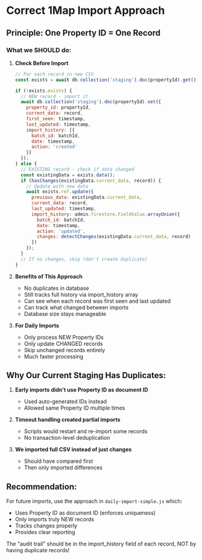 # Correct 1Map Import Approach

## Principle: One Property ID = One Record

### What we SHOULD do:

1. **Check Before Import**
   ```javascript
   // For each record in new CSV
   const exists = await db.collection('staging').doc(propertyId).get();
   
   if (!exists.exists) {
     // NEW record - import it
     await db.collection('staging').doc(propertyId).set({
       property_id: propertyId,
       current_data: record,
       first_seen: timestamp,
       last_updated: timestamp,
       import_history: [{
         batch_id: batchId,
         date: timestamp,
         action: 'created'
       }]
     });
   } else {
     // EXISTING record - check if data changed
     const existingData = exists.data();
     if (hasChanges(existingData.current_data, record)) {
       // Update with new data
       await exists.ref.update({
         previous_data: existingData.current_data,
         current_data: record,
         last_updated: timestamp,
         import_history: admin.firestore.FieldValue.arrayUnion({
           batch_id: batchId,
           date: timestamp,
           action: 'updated',
           changes: detectChanges(existingData.current_data, record)
         })
       });
     }
     // If no changes, skip (don't create duplicate)
   }
   ```

2. **Benefits of This Approach**
   - No duplicates in database
   - Still tracks full history via import_history array
   - Can see when each record was first seen and last updated
   - Can track what changed between imports
   - Database size stays manageable

3. **For Daily Imports**
   - Only process NEW Property IDs
   - Only update CHANGED records
   - Skip unchanged records entirely
   - Much faster processing

## Why Our Current Staging Has Duplicates:

1. **Early imports didn't use Property ID as document ID**
   - Used auto-generated IDs instead
   - Allowed same Property ID multiple times

2. **Timeout handling created partial imports**
   - Scripts would restart and re-import some records
   - No transaction-level deduplication

3. **We imported full CSV instead of just changes**
   - Should have compared first
   - Then only imported differences

## Recommendation:

For future imports, use the approach in `daily-import-simple.js` which:
- Uses Property ID as document ID (enforces uniqueness)
- Only imports truly NEW records
- Tracks changes properly
- Provides clear reporting

The "audit trail" should be in the import_history field of each record, NOT by having duplicate records!